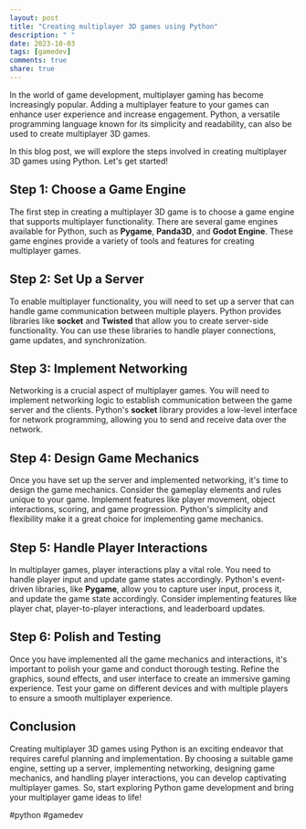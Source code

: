 ```yaml
---
layout: post
title: "Creating multiplayer 3D games using Python"
description: " "
date: 2023-10-03
tags: [gamedev]
comments: true
share: true
---
```


In the world of game development, multiplayer gaming has become increasingly popular. Adding a multiplayer feature to your games can enhance user experience and increase engagement. Python, a versatile programming language known for its simplicity and readability, can also be used to create multiplayer 3D games.

In this blog post, we will explore the steps involved in creating multiplayer 3D games using Python. Let's get started!

## Step 1: Choose a Game Engine
The first step in creating a multiplayer 3D game is to choose a game engine that supports multiplayer functionality. There are several game engines available for Python, such as **Pygame**, **Panda3D**, and **Godot Engine**. These game engines provide a variety of tools and features for creating multiplayer games.

## Step 2: Set Up a Server
To enable multiplayer functionality, you will need to set up a server that can handle game communication between multiple players. Python provides libraries like **socket** and **Twisted** that allow you to create server-side functionality. You can use these libraries to handle player connections, game updates, and synchronization.

## Step 3: Implement Networking
Networking is a crucial aspect of multiplayer games. You will need to implement networking logic to establish communication between the game server and the clients. Python's **socket** library provides a low-level interface for network programming, allowing you to send and receive data over the network.

## Step 4: Design Game Mechanics
Once you have set up the server and implemented networking, it's time to design the game mechanics. Consider the gameplay elements and rules unique to your game. Implement features like player movement, object interactions, scoring, and game progression. Python's simplicity and flexibility make it a great choice for implementing game mechanics.

## Step 5: Handle Player Interactions
In multiplayer games, player interactions play a vital role. You need to handle player input and update game states accordingly. Python's event-driven libraries, like **Pygame**, allow you to capture user input, process it, and update the game state accordingly. Consider implementing features like player chat, player-to-player interactions, and leaderboard updates.

## Step 6: Polish and Testing
Once you have implemented all the game mechanics and interactions, it's important to polish your game and conduct thorough testing. Refine the graphics, sound effects, and user interface to create an immersive gaming experience. Test your game on different devices and with multiple players to ensure a smooth multiplayer experience.

## Conclusion
Creating multiplayer 3D games using Python is an exciting endeavor that requires careful planning and implementation. By choosing a suitable game engine, setting up a server, implementing networking, designing game mechanics, and handling player interactions, you can develop captivating multiplayer games. So, start exploring Python game development and bring your multiplayer game ideas to life!

#python #gamedev